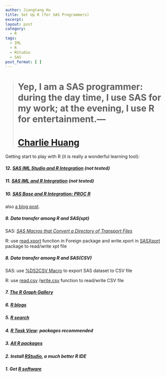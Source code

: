 ```yaml
---
author: Jiangtang Hu
title: Set Up R (for SAS Programmers)
excerpt:
layout: post
category:
  - R
tags:
  - IML
  - R
  - RStudio
  - SAS
post_format: [ ]
---
```

> # Yep, I am a SAS programmer: during the day time, I use SAS for my work; at the evening, I use R for entertainment.—
> 
> # [Charlie Huang][1]

Getting start to play with R (it is really a wonderful learning tool):

##### 12. [SAS IML Studio and R Integration][2] (*not tested*)

##### 11. [SAS IML and R Integration][3] (*not tested*)

##### 10. [SAS Base and R Integration: PROC R][4]

also [a blog post][5].

##### 9. Data transfer among R and SAS(xpt)

SAS: *[SAS Macros that Convert a Directory of Transport Files][6]*

R: use [read.xport][7] function in Foreign package and write.xport in [SASXport][8] package to read/write xpt file

##### 8. Data transfer among R and SAS(CSV)

SAS: use [%DS2CSV Macro][9] to export SAS dataset to CSV file

R: use [read.csv][10] /[write.csv][11] function to read/write CSV file

##### 7. [The R Graph Gallery][12]

##### 6. [R blogs][13]

##### 5. [R search][14]

##### 4. [R Task View][15]: packages recommended

##### 3. [All R packages][16]

##### 2. Install [RStudio][17], a much better R IDE

##### 1. Get [R software][18]

 [1]: http://www.sasanalysis.com/2011/05/support-vector-machine-for.html
 [2]: http://support.sas.com/documentation/cdl/en/imlsstat/65548/HTML/default/viewer.htm#imlsstat_statr_toc.htm
 [3]: http://support.sas.com/documentation/cdl/en/imlug/65547/HTML/default/viewer.htm#imlug_r_sect001.htm
 [4]: http://www.jstatsoft.org/v46/c02
 [5]: http://sas-and-r.blogspot.com/2012/01/sas-macro-simplifies-sas-and-r.html
 [6]: http://www.sas.com/industry/government/fda/macro.html
 [7]: http://stat.ethz.ch/R-manual/R-devel/library/foreign/html/read.xport.html
 [8]: http://cran.cnr.berkeley.edu/web/packages/SASxport/index.html
 [9]: http://support.sas.com/documentation/cdl/en/lebaseutilref/63492/HTML/default/viewer.htm#n0yo3bszlrh0byn1j4fxh4ndei8u.htm
 [10]: http://stat.ethz.ch/R-manual/R-devel/library/utils/html/read.table.html
 [11]: http://stat.ethz.ch/R-manual/R-devel/library/utils/html/write.table.html
 [12]: http://gallery.r-enthusiasts.com/
 [13]: http://www.r-bloggers.com/
 [14]: http://www.r-project.org/search.html
 [15]: http://cran.r-project.org/web/views/
 [16]: http://cran.cnr.berkeley.edu/web/packages/available_packages_by_name.html
 [17]: http://www.rstudio.org/download/
 [18]: http://cran.cnr.berkeley.edu/